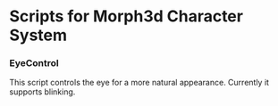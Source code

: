 # Scripts for Morph3d Character System

### EyeControl
This script controls the eye for a more natural appearance.  Currently it supports blinking.
